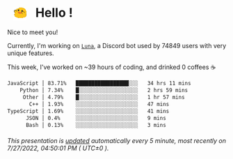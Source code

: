 <h1>   <img src="./spoinky.gif" style="vertical-align:middle;" width="30px">   Hello ! </h1>

Nice to meet you!

Currently, I'm working on <a href='https://github.com/Asgarrrr/Luna'>`Luna`</a>, a Discord bot used by 74849 users with very unique features.

This week, I've worked on ~39 hours of coding, and drinked 0 coffees ☕

```
JavaScript │ 83.71%   █████████████████░░░   34 hrs 11 mins
    Python │ 7.34%    █░░░░░░░░░░░░░░░░░░░   2 hrs 59 mins
     Other │ 4.79%    █░░░░░░░░░░░░░░░░░░░   1 hr 57 mins
       C++ │ 1.93%    ░░░░░░░░░░░░░░░░░░░░   47 mins
TypeScript │ 1.69%    ░░░░░░░░░░░░░░░░░░░░   41 mins
      JSON │ 0.4%     ░░░░░░░░░░░░░░░░░░░░   9 mins
      Bash │ 0.13%    ░░░░░░░░░░░░░░░░░░░░   3 mins
```

###### This presentation is [updated](https://github.com/Asgarrrr) automatically every 5 minute, most recently on 7/27/2022, 04:50:01 PM ( UTC±0 ).